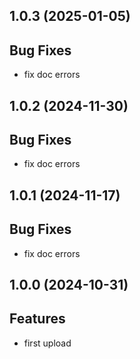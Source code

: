 ## 1.0.3 (2025-01-05)

## Bug Fixes

  - fix doc errors

## 1.0.2 (2024-11-30)

## Bug Fixes

  - fix doc errors

## 1.0.1 (2024-11-17)

## Bug Fixes

  - fix doc errors

## 1.0.0 (2024-10-31)

## Features

- first upload

